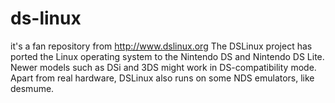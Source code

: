# ds-linux
it's a fan repository from http://www.dslinux.org
The DSLinux project has ported the Linux operating system to the Nintendo DS and Nintendo DS Lite. 
Newer models such as DSi and 3DS might work in DS-compatibility mode. 
Apart from real hardware, DSLinux also runs on some NDS emulators, like desmume. 
